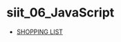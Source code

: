 # siit_06_JavaScript

- [SHOPPING LIST](https://simedre.github.io/siit_06_JavaScript/Shopping_List/index.html)
